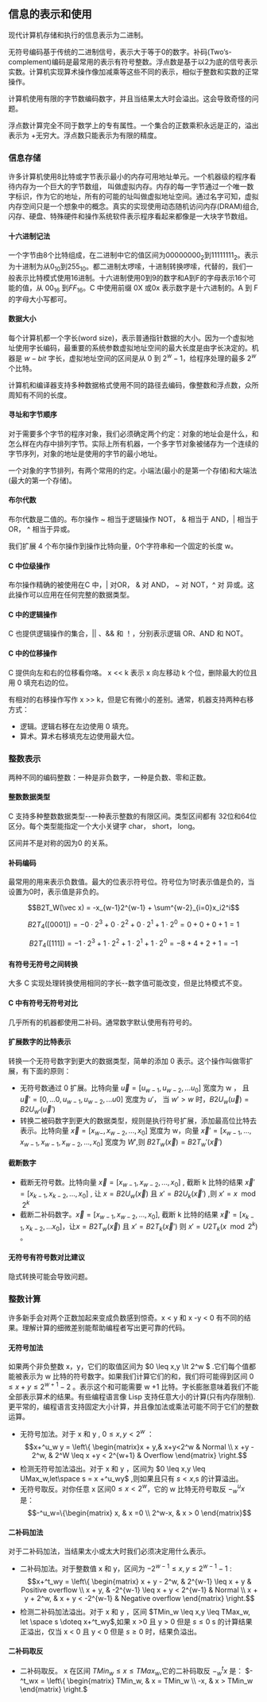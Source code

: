 ## 信息的表示和使用

现代计算机存储和执行的信息表示为二进制。

无符号编码基于传统的二进制信号，表示大于等于0的数字。补码(Two’s-complement)编码是最常用的表示有符号整数。浮点数是基于以2为底的信号表示实数。计算机实现算术操作像加减乘等这些不同的表示，相似于整数和实数的正常操作。

计算机使用有限的字节数编码数字，并且当结果太大时会溢出。这会导致奇怪的问题。

浮点数计算完全不同于数学上的专有属性。一个集合的正数乘积永远是正的，溢出表示为 +无穷大。浮点数只能表示为有限的精度。

### 信息存储
许多计算机使用8比特或字节表示最小的内存可用地址单元。一个机器级的程序看待内存为一个巨大的字节数组，
叫做虚拟内存。内存的每一字节通过一个唯一数字标识，作为它的地址，所有的可能的址叫做虚拟地址空间。通过名字可知，虚拟内存空间只是一个想象中的概念。真实的实现使用动态随机访问内存(DRAM)组合,闪存、硬盘、特殊硬件和操作系统软件表示程序看起来都像是一大块字节数组。

#### 十六进制记法

一个字节由8个比特组成，在二进制中它的值区间为$00000000_2$到$11111111_2$。表示为十进制为从$0_10$到$255_10$。都二进制太啰嗦，十进制转换啰嗦，代替的，我们一般表示比特模式使用16进制。十六进制使用0到9的数字和A到F的字母表示16个可能的值，从 $00_{16}$ 到$FF_{16}$。C 中使用前缀 0X 或0x 表示数字是十六进制的。A 到 F 的字母大小写都可。

#### 数据大小

每个计算机都一个字长(word size)，表示普通指针数据的大小。因为一个虚拟地址使用字长编码，最重要的系统参数虚拟地址空间的最大长度是由字长决定的。机器是 $w-bit$ 字长，虚拟地址空间的区间是从 0 到 $2^w-1$，给程序处理的最多 $2^w$ 个比特。

计算机和编译器支持多种数据格式使用不同的路径去编码，像整数和浮点数，众所周知有不同的长度。

#### 寻址和字节顺序

对于需要多个字节的程序对象，我们必须确定两个约定：对象的地址会是什么，和怎么样在内存中排列字节。实际上所有机器，一个多字节对象被储存为一个连续的字节序列，对象的地址是使用的字节的最小地址。

一个对象的字节排列，有两个常用的约定。小端法(最小的是第一个存储)和大端法(最大的第一个存储)。

#### 布尔代数

布尔代数是二值的。布尔操作 ~ 相当于逻辑操作 NOT， & 相当于 AND，| 相当于 OR， ^ 相当于异或。

我们扩展 4 个布尔操作到操作比特向量，0个字符串和一个固定的长度 w。

#### C 中位级操作

布尔操作精确的被使用在C 中，| 对OR， & 对 AND， ~ 对 NOT，^ 对 异或。这此操作可以应用在任何完整的数据类型。

#### C 中的逻辑操作

C 也提供逻辑操作的集合，|| 、&& 和 ！，分别表示逻辑 OR、AND 和 NOT。

#### C 中的位移操作

C 提供向左和右的位移看你咯。 x << k 表示 x 向左移动 k 个位，删除最大的位且用 0 填充右边的位。

有相对的右移操作写作 x >> k，但是它有微小的差别。通常，机器支持两种右移方式：

* 逻辑。逻辑右移在左边使用 0 填充。
* 算术。算术右移填充左边使用最大位。

### 整数表示

两种不同的编码整数：一种是非负数字，一种是负数、零和正数。

#### 整数数据类型

C 支持多种整数数据类型--一种表示整数的有限区间。类型区间都有 32位和64位区分。每个类型能指定一个大小关键字 char， short， long。

区间并不是对称的因为0 的关系。

#### 补码编码

最常用的用来表示负数值。最大的位表示符号位。符号位为1时表示值是负的，当设置为0时，表示值是非负的。

$$B2T_W(\vec x) = -x_{w-1}2^{w-1} + \sum^{w-2}_{i=0}x_i2^i$$

$$B2T_4([0001]) = -0 \cdot 2^3 + 0 \cdot 2^2 + 0 \cdot 2^1 + 1 \cdot 2^0 = 0 + 0 + 0 + 1 = 1$$ 

$$B2T_4([111]) = -1 \cdot 2^3 + 1 \cdot 2^2 + 1 \cdot 2^1 + 1 \cdot 2^0 = -8 + 4 + 2 + 1 = -1$$

 #### 有符号无符号之间转换

大多 C 实现处理转换使用相同的字长--数字值可能改变，但是比特模式不变。

#### C 中有符号无符号对比

几乎所有的机器都使用二补码。通常数字默认使用有符号的。

#### 扩展数字的比特表示

转换一个无符号数字到更大的数据类型，简单的添加 0 表示。这个操作叫做零扩展，有下面的原则：

* 无符号数通过 0 扩展。比特向量 $\vec u = [u_{w-1},u_{w-2},...u_0]$ 宽度为 w ， 且 $\vec u' = [0,...0,u_{w-1},u_{w-2},...u0]$ 宽度为 $u'$， 当 $w' > w$ 时，$B2U_w(\vec u) = B2U_{w'}(\vec u')$
* 转换二被码数字到更大的数据类型，规则是执行符号扩展，添加最高位比特去表示。比特向量 $\vec x = [x_{w-},x_{w-2},...,x_0]$ 宽度为 w，向量 $\vec x' = [x_{w-1},...,x_{w-1},x_{w-1},x_{w-2},...,x_0]$ 宽度为 $W'$,则 $B2T_w(\vec x) = B2T_w'(\vec x')$ 

#### 截断数字

* 截断无符号数。比特向量 $\vec x = [x_{w-1},x_{w-2},...,x_0]$ , 截断 k 比特的结果 $\vec x' = [x_{k-1},x_{k-2},...,x_0]$ , 让 $x = B2U_w(\vec x)$ 且 $x' = B2U_k(\vec x')$ ,则 $x' = x\mod2^k$ 
* 截断二补码数字。$\vec x = [x_{w-1},x_{w-2},...,x_0]$, 截断 k 比特的结果 $\vec x' = [x_{k-1},x_{k-2},...x_0]$，让$x = B2T_w(\vec x)$ 且 $x' = B2T_k(\vec x')$ 则 $x' = U2T_k(x\mod 2^k)$ 。

#### 无符号有符号数对比建议

隐式转换可能会导致问题。

### 整数计算

许多新手会对两个正数加起来变成负数感到惊奇。x < y 和 x -y < 0  有不同的结果。理解计算的细微差别能帮助编程者写出更可靠的代码。

#### 无符号加法

如果两个非负整数 x，y，它们的取值区间为 $0 \leq x,y \lt 2^w $ .它们每个值都能被表示为 w 比特的符号数字。如果我们计算它们的和，我们将可能得到区间 $0 \leq x + y \leq 2^{w+1}-2$ 。表示这个和可能需要 w +1 比特。字长膨胀意味着我们不能全部表示算术的结果。有些编程语言像 Lisp 支持任意大小的计算(只有内存限制).更平常的，编程语言支持固定大小计算，并且像加法或乘法可能不同于它们的整数运算。

* 无符号加法。对于 x 和 y , $0 \leq x,y < 2^w$ ：$$x+^u_w y = \left\{ \begin{matrix}x + y,& x+y<2^w & Normal \\ x +y - 2^w, & 2^W \leq x +y < 2^{w+1} & Overflow \end{matrix} \right.$$
* 检测无符号加法溢出。对于 x 和 y ，区间为 $0 \leq x,y \leq UMax_w,let\space s = x +^u_wy$ ,则如果且只有 $s < x$,s 的计算溢出。
* 无符号取反。对你任意 x 区间$0 \leq x < 2^w$，它的 w 比特无符号取反 $-^u_wx$ 是： $$-^u_w=\{\begin{matrix} x, & x =0 \\ 2^w-x, & x > 0 \end{matrix}$$ 

#### 二补码加法

对于二补码加法，当结果太小或太大时我们必须决定用什么表示。

* 二补码加法。对于整数值 x 和 y，区间为 $-2^{w-1} \leq x, y \leq 2^{w-1}-1$ : $$x+^t_wy = \left\{ \begin{matrix} x + y - 2^w, & 2^{w-1} \leq x + y & Positive overflow \\ x + y, & -2^{w-1} \leq x + y < 2^{w-1} & Normal \\  x + y + 2^w, & x + y < -2^{w-1} & Negative overflow \end{matrix} \right.$$
* 检测二补码加法溢出。对于 x 和 y ，区间 $TMin_w \leq x,y \leq TMax_w, let \space s \doteq x+^t_wy$,如果 x >0 且 y > 0 但是 $s \leq 0$ s 的计算结果正溢出，仅当 x < 0 且 y < 0 但是 $s \geq 0$ 时，结果负溢出。

#### 二补码取反

* 二补码取反。 x 在区间 $TMin_w \leq x \leq TMax_w$,它的二补码取反 $-^t_wx$ 是： $-^t_wx = \left\{ \begin{matrix} TMin_w, & x = TMin_w \\ -x, & x > TMin_w \end{matrix} \right.$

